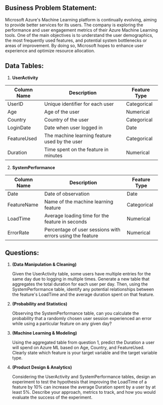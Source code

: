 ## **Business Problem Statement:**

Microsoft Azure's Machine Learning platform is continually evolving, aiming to provide better services for its users. The company is exploring the performance and user engagement metrics of their Azure Machine Learning tools. One of the main objectives is to understand the user demographics, the most frequently used features, and potential system bottlenecks or areas of improvement. By doing so, Microsoft hopes to enhance user experience and optimize resource allocation.

## **Data Tables:**

1. **UserActivity**

| Column Name | Description                                         | Feature Type  |
|-------------|-----------------------------------------------------|---------------|
| UserID      | Unique identifier for each user                     | Categorical   |
| Age         | Age of the user                                     | Numerical     |
| Country     | Country of the user                                 | Categorical   |
| LoginDate   | Date when user logged in                            | Date          |
| FeatureUsed | The machine learning feature used by the user       | Categorical   |
| Duration    | Time spent on the feature in minutes                | Numerical     |

2. **SystemPerformance**

| Column Name | Description                                                 | Feature Type  |
|-------------|-------------------------------------------------------------|---------------|
| Date        | Date of observation                                         | Date          |
| FeatureName | Name of the machine learning feature                        | Categorical   |
| LoadTime    | Average loading time for the feature in seconds             | Numerical     |
| ErrorRate   | Percentage of user sessions with errors using the feature   | Numerical     |


## **Questions:**

1. **(Data Manipulation & Cleaning)**

    Given the UserActivity table, some users have multiple entries for the same day due to logging in multiple times. Generate a new table that aggregates the total duration for each user per day. Then, using the SystemPerformance table, identify any potential relationships between the feature's LoadTime and the average duration spent on that feature.


2. **(Probability and Statistics)**

    Observing the SystemPerformance table, can you calculate the probability that a randomly chosen user session experienced an error while using a particular feature on any given day?

3. **(Machine Learning & Modeling)**

    Using the aggregated table from question 1, predict the Duration a user will spend on Azure ML based on Age, Country, and FeatureUsed. Clearly state which feature is your target variable and the target variable type.


4. **(Product Design & Analytics)**

    Considering the UserActivity and SystemPerformance tables, design an experiment to test the hypothesis that improving the LoadTime of a feature by 10% can increase the average Duration spent by a user by at least 5%. Describe your approach, metrics to track, and how you would evaluate the success of the experiment.

